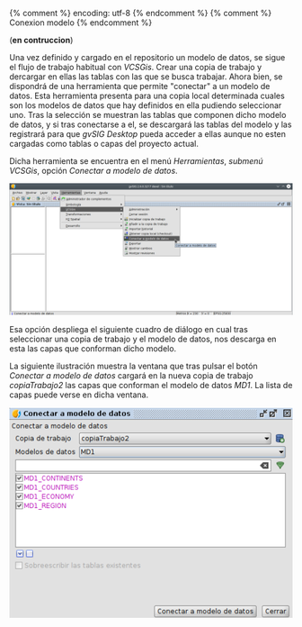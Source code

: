 {% comment %} encoding: utf-8 {% endcomment %}
{% comment %} Conexion modelo {% endcomment %} 

(**en contruccion**)

Una vez definido y cargado en el repositorio un modelo de datos, se sigue el flujo de trabajo 
habitual con *VCSGis*. Crear una copia de trabajo y dercargar en ellas las tablas con las 
que se busca trabajar. Ahora bien, se dispondrá de una herramienta que permite "conectar" 
a un modelo de datos. Esta herramienta presenta para una copia local determinada cuales son los 
modelos de datos que hay definidos en ella pudiendo seleccionar uno. Tras la selección se muestran las 
tablas que componen dicho modelo de datos, y si tras conectarse a el, se descargará las tablas 
del modelo y las registrará para que *gvSIG Desktop* pueda acceder a ellas aunque no esten cargadas 
como tablas o capas del proyecto actual.

Dicha herramienta se encuentra en el menú *Herramientas*, *submenú VCSGis*, opción *Conectar a modelo 
de datos*.

![1_obtenerModeloDatos_128](conexion_modelo_files/1_obtenerModeloDatos_128.png)

Esa opción despliega el siguiente cuadro de diálogo en cual tras seleccionar una copia de trabajo y el modelo
de datos, nos descarga en esta las capas que conforman dicho modelo.

La siguiente ilustración muestra la ventana que tras pulsar el botón *Conectar a modelo de datos* cargará
en la nueva copia de trabajo *copiaTrabajo2* las capas que conforman el modelo de datos *MD1*. La lista 
de capas puede verse en dicha ventana.

![2_obtenerModeloDatosWin_128](conexion_modelo_files/2_obtenerModeloDatosWin_128.png)


